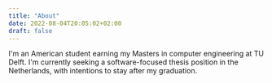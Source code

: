 ```yaml
---
title: "About"
date: 2022-08-04T20:05:02+02:00
draft: false
---
```


I'm an American student earning my Masters in computer engineering at TU Delft.
I'm currently seeking a software-focused thesis position in the Netherlands, with intentions to stay after my graduation.

